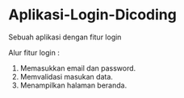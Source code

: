 # Aplikasi-Login-Dicoding
Sebuah aplikasi dengan fitur login

Alur fitur login :
1. Memasukkan email dan password.
2. Memvalidasi masukan data.
3. Menampilkan halaman beranda.
